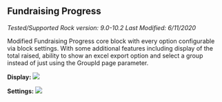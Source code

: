 ## Fundraising Progress

*Tested/Supported Rock version: 9.0-10.2*
*Last Modified: 6/11/2020*

Modified Fundraising Progress core block with every option configurable via block settings. With some additional features including display of the total raised, ability to show an excel export option and select a group instead of just using the GroupId page parameter.

**Display:**
![](..\.screenshots\fundraising_FundraisingProgress_display.png)

**Settings:**
![](..\.screenshots\fundraising_FundraisingProgress_settings.png)